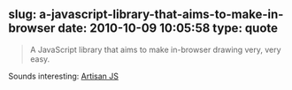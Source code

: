 slug: a-javascript-library-that-aims-to-make-in-browser
date: 2010-10-09 10:05:58
type: quote
---

> A JavaScript library that aims to make in-browser drawing very, very easy.

Sounds interesting: [Artisan JS](http://artisanjs.com/)
